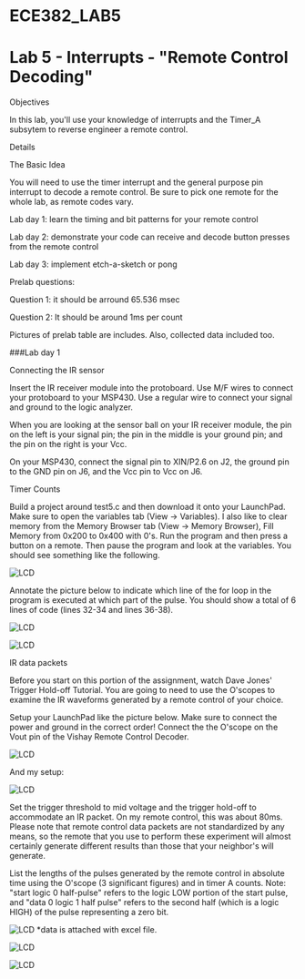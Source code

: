 ECE382_LAB5
===========
# Lab 5 - Interrupts - "Remote Control Decoding"




Objectives

In this lab, you'll use your knowledge of interrupts and the Timer_A subsytem to reverse engineer a remote control. 

Details

The Basic Idea

You will need to use the timer interrupt and the general purpose pin interrupt to decode a remote control. Be sure to pick one remote for the whole lab, as remote codes vary. 

Lab day 1: learn the timing and bit patterns for your remote control

Lab day 2: demonstrate your code can receive and decode button presses from the remote control

Lab day 3: implement etch-a-sketch or pong

Prelab questions:

Question 1: it should be arround 65.536 msec

Question 2: It should be around 1ms per count

Pictures of prelab table are includes. Also, collected data included too.

###Lab day 1

Connecting the IR sensor

Insert the IR receiver module into the protoboard. Use M/F wires to connect your protoboard to your MSP430. Use a regular wire to connect your signal and ground to the logic analyzer.

When you are looking at the sensor ball on your IR receiver module, the pin on the left is your signal pin; the pin in the middle is your ground pin; and the pin on the right is your Vcc. 

On your MSP430, connect the signal pin to XIN/P2.6 on J2, the ground pin to the GND pin on J6, and the Vcc pin to Vcc on J6. 

Timer Counts

Build a project around test5.c and then download it onto your LaunchPad. Make sure to open the variables tab (View -> Variables). I also like to clear memory from the Memory Browser tab (View -> Memory Browser), Fill Memory from 0x200 to 0x400 with 0's. Run the program and then press a button on a remote. Then pause the program and look at the variables. You should see something like the following. 

![LCD](https://raw.githubusercontent.com/gytenis98/ECE382_LAB5/master/arrayScreenShot.gif?raw=true "LCD")

Annotate the picture below to indicate which line of the for loop in the program is executed at which part of the pulse. You should show a total of 6 lines of code (lines 32-34 and lines 36-38). 

![LCD](https://raw.githubusercontent.com/gytenis98/ECE382_LAB5/master/irWave.gif?raw=true "LCD")

![LCD](https://raw.githubusercontent.com/gytenis98/ECE382_LAB5/master/2014-11-04%2023.02.57.jpg?raw=true "LCD")

IR data packets

Before you start on this portion of the assignment, watch Dave Jones' Trigger Hold-off Tutorial. You are going to need to use the O'scopes to examine the IR waveforms generated by a remote control of your choice. 

Setup your LaunchPad like the picture below. Make sure to connect the power and ground in the correct order! Connect the the O'scope on the Vout pin of the Vishay Remote Control Decoder. 

![LCD](https://raw.githubusercontent.com/gytenis98/ECE382_LAB5/master/launchpadSetup.jpg?raw=true "LCD")

And my setup:

![LCD](https://raw.githubusercontent.com/gytenis98/ECE382_LAB5/master/launchpadSetup.jpg?raw=true "LCD")

Set the trigger threshold to mid voltage and the trigger hold-off to accommodate an IR packet. On my remote control, this was about 80ms. Please note that remote control data packets are not standardized by any means, so the remote that you use to perform these experiment will almost certainly generate different results than those that your neighbor's will generate.

List the lengths of the pulses generated by the remote control in absolute time using the O'scope (3 significant figures) and in timer A counts. Note: "start logic 0 half-pulse" refers to the logic LOW portion of the start pulse, and "data 0 logic 1 half pulse" refers to the second half (which is a logic HIGH) of the pulse representing a zero bit.

![LCD](https://raw.githubusercontent.com/gytenis98/ECE382_LAB5/master/2014-11-04%2023.16.44.jpg?raw=true "LCD")
*data is attached with excel file.


![LCD](https://raw.githubusercontent.com/gytenis98/ECE382_LAB5/master/2014-11-04%2023.16.37.jpg?raw=true "LCD")



![LCD](https://raw.githubusercontent.com/gytenis98/ECE382_LAB5/master/2014-11-04%2023.16.47.jpg?raw=true "LCD")

